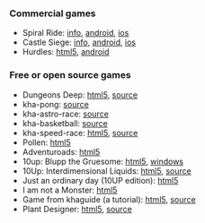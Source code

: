### Commercial games

* Spiral Ride: [info](http://luboslenco.com/spiralride/), [android](https://play.google.com/store/apps/details?id=com.luboslenco.spiral), [ios](https://itunes.apple.com/us/app/spiral-ride/id982270516)
* Castle Siege: [info](http://luboslenco.com/castlesiege/), [android](https://play.google.com/store/apps/details?id=com.luboslenco.castlesiegefree), [ios](https://itunes.apple.com/us/app/castle-siege-fantasy-card/id522940766)
* Hurdles: [html5](https://wyleong.itch.io/hurdles), [android](https://play.google.com/store/apps/details?id=com.vilortech.hurdles)

### Free or open source games

* Dungeons Deep: [html5](http://luboslenco.com/ld/33_dungeons_deep/), [source](https://github.com/luboslenco/ld33)
* kha-pong: [source](https://github.com/dstrekelj/kha-pong)
* kha-astro-race: [source](https://github.com/dstrekelj/kha-astro-race)
* kha-basketball: [source](https://github.com/dstrekelj/kha-basketball)
* kha-speed-race: [html5](http://dstrekelj.github.io/kha-speed-race), [source](https://github.com/dstrekelj/kha-speed-race)
* Pollen: [html5](https://wyleong.itch.io/pollen)
* Adventuroads: [html5](https://wyleong.itch.io/adventuroads)
* 10up: Blupp the Gruesome: [html5](http://ludumdare.com/compo/ludum-dare-33/?action=preview&uid=57941), [windows](http://10up.robdangero.us/blupp/10upbtg-win.zip)
* 10Up: Interdimensional Liquids: [html5](http://ludumdare.com/compo/ludum-dare-30/?action=preview&uid=25311), [source](https://github.com/KTXSoftware/10UpInterdimensionalLiquids)
* Just an ordinary day (10UP edition): [html5](http://ludumdare.com/compo/ludum-dare-30/?action=preview&uid=25914)
* I am not a Monster: [html5](http://ludumdare.com/compo/ludum-dare-33/?action=preview&uid=39859)
* Game from khaguide (a tutorial): [html5](http://ludamix.com/games/khaguide/), [source](https://github.com/triplefox/khaguide)
* Plant Designer: [html5](http://ludumdare.com/compo/ludum-dare-33/?action=preview&uid=39859), [source](https://github.com/RafaelOliveira/LD34)
